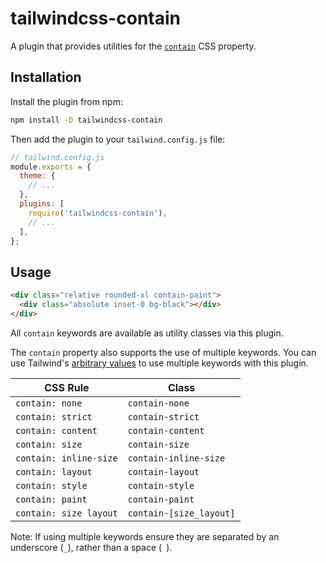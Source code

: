 # tailwindcss-contain

A plugin that provides utilities for the [`contain`](https://developer.mozilla.org/en-US/docs/Web/CSS/contain) CSS property.

## Installation

Install the plugin from npm:

```sh
npm install -D tailwindcss-contain
```

Then add the plugin to your `tailwind.config.js` file:

```js
// tailwind.config.js
module.exports = {
  theme: {
    // ...
  },
  plugins: [
    require('tailwindcss-contain'),
    // ...
  ],
};
```

## Usage

```html
<div class="relative rounded-xl contain-paint">
  <div class="absolute inset-0 bg-black"></div>
</div>
```

All `contain` keywords are available as utility classes via this plugin.

The `contain` property also supports the use of multiple keywords. You can use Tailwind's [arbitrary values](hhttps://tailwindcss.com/docs/adding-custom-styles#using-arbitrary-values) to use multiple keywords with this plugin.

| CSS Rule               | Class                   |
| ---------------------- | ----------------------- |
| `contain: none`        | `contain-none`          |
| `contain: strict`      | `contain-strict`        |
| `contain: content`     | `contain-content`       |
| `contain: size`        | `contain-size`          |
| `contain: inline-size` | `contain-inline-size`   |
| `contain: layout`      | `contain-layout`        |
| `contain: style`       | `contain-style`         |
| `contain: paint`       | `contain-paint`         |
| `contain: size layout` | `contain-[size_layout]` |

Note: If using multiple keywords ensure they are separated by an underscore (`_`), rather than a space (` `).
